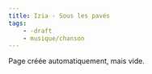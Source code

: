 ```yaml
---
title: Izia - Sous les pavés
tags:
    - -draft
    - musique/chanson
---
```


Page créée automatiquement, mais vide.

